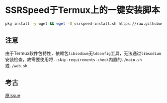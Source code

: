 # SSRSpeed于Termux上的一键安装脚本
```bash
pkg install -y wget && wget -O ssrspeed-install.sh https://raw.githubusercontent.com/w311ang/SSRSpeed-script/master/install.sh && bash ssrspeed-install.sh
```
## 注意
由于Termux软件包特性，依赖包`libsodium`无`ldconfig`工具，无法通过`libsodium`安装检查，故需要使用将`--skip-requirements-check`内置的`./main.sh`或`./web.sh`
## 考古
[原issue](https://github.com/NyanChanMeow/SSRSpeed/issues/108)
